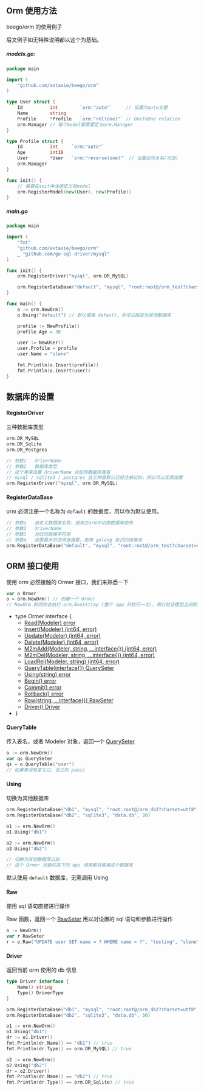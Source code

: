 ## Orm 使用方法

beego/orm 的使用例子

后文例子如无特殊说明都以这个为基础。

##### models.go:

```go
package main

import (
	"github.com/astaxie/beego/orm"
)

type User struct {
	Id          int        `orm:"auto"`     // 设置为auto主键
	Name        string
	Profile     *Profile   `orm:"rel(one)"` // OneToOne relation
	orm.Manager // 每个model都需要定义orm.Manager
}

type Profile struct {
	Id          int     `orm:"auto"`
	Age         int16
	User        *User   `orm:"reverse(one)"` // 设置反向关系(可选)
	orm.Manager
}

func init() {
	// 需要在init中注册定义的model
	orm.RegisterModel(new(User), new(Profile))
}
```

##### main.go

```go
package main

import (
	"fmt"
	"github.com/astaxie/beego/orm"
	_ "github.com/go-sql-driver/mysql"
)

func init() {
	orm.RegisterDriver("mysql", orm.DR_MySQL)

	orm.RegisterDataBase("default", "mysql", "root:root@/orm_test?charset=utf8", 30)
}

func main() {
	o := orm.NewOrm()
	o.Using("default") // 默认使用 default，你可以指定为其他数据库

	profile := NewProfile()
	profile.Age = 30

	user := NewUser()
	user.Profile = profile
	user.Name = "slene"

	fmt.Println(o.Insert(profile))
	fmt.Println(o.Insert(user))
}
```

## 数据库的设置

#### RegisterDriver

三种数据库类型

```go
orm.DR_MySQL
orm.DR_Sqlite
orm.DR_Postgres
```

```go
// 参数1   driverName
// 参数2   数据库类型
// 这个用来设置 driverName 对应的数据库类型
// mysql / sqlite3 / postgres 这三种是默认已经注册过的，所以可以无需设置
orm.RegisterDriver("mysql", orm.DR_MySQL)
```

#### RegisterDataBase

orm 必须注册一个名称为 `default` 的数据库，用以作为默认使用。

```go
// 参数1   自定义数据库名称，用来在orm中切换数据库使用
// 参数2   driverName
// 参数3   对应的链接字符串
// 参数4   设置最大的空闲连接数，使用 golang 自己的连接池
orm.RegisterDataBase("default", "mysql", "root:root@/orm_test?charset=utf8", 30)
```

## ORM 接口使用

使用 orm 必然接触的 Ormer 接口，我们来熟悉一下

```go
var o Ormer
o = orm.NewOrm() // 创建一个 Ormer
// NewOrm 的同时会执行 orm.BootStrap (整个 app 只执行一次)，用以验证模型之间的定义并缓存。
```

* type Ormer interface {
	* [Read(Modeler) error](Object.md#read)
	* [Insert(Modeler) (int64, error)](Object.md#insert)
	* [Update(Modeler) (int64, error)](Object.md#update)
	* [Delete(Modeler) (int64, error)](Object.md#delete)
	* [M2mAdd(Modeler, string, ...interface{}) (int64, error)](Object.md#m2madd)
	* [M2mDel(Modeler, string, ...interface{}) (int64, error)](Object.md#m2mdel)
	* [LoadRel(Modeler, string) (int64, error)](Object.md#loadRel)
	* [QueryTable(interface{}) QuerySeter](#querytable)
	* [Using(string) error](#using)
	* [Begin() error](Transaction.md)
	* [Commit() error](Transaction.md)
	* [Rollback() error](Transaction.md)
	* [Raw(string, ...interface{}) RawSeter](#raw)
	* [Driver() Driver](#driver)
* }


#### QueryTable

传入表名，或者 Modeler 对象，返回一个 [QuerySeter](Query.md#queryseter)

```go
o := orm.NewOrm()
var qs QuerySeter
qs = o.QueryTable("user")
// 如果表没有定义过，会立刻 panic
```

#### Using

切换为其他数据库

```go
orm.RegisterDataBase("db1", "mysql", "root:root@/orm_db2?charset=utf8", 30)
orm.RegisterDataBase("db2", "sqlite3", "data.db", 30)

o1 := orm.NewOrm()
o1.Using("db1")

o2 := orm.NewOrm()
o2.Using("db2")

// 切换为其他数据库以后
// 这个 Ormer 对象的其下的 api 调用都将使用这个数据库

```

默认使用 `default` 数据库，无需调用 Using

#### Raw

使用 sql 语句直接进行操作

Raw 函数，返回一个 [RawSeter](Raw.md) 用以对设置的 sql 语句和参数进行操作

```go
o := NewOrm()
var r RawSeter
r = o.Raw("UPDATE user SET name = ? WHERE name = ?", "testing", "slene")
```

#### Driver

返回当前 orm 使用的 db 信息

```go
type Driver interface {
	Name() string
	Type() DriverType
}
```

```go
orm.RegisterDataBase("db1", "mysql", "root:root@/orm_db2?charset=utf8", 30)
orm.RegisterDataBase("db2", "sqlite3", "data.db", 30)

o1 := orm.NewOrm()
o1.Using("db1")
dr := o1.Driver()
fmt.Println(dr.Name() == "db1") // true
fmt.Println(dr.Type() == orm.DR_MySQL) // true

o2 := orm.NewOrm()
o2.Using("db2")
dr = o2.Driver()
fmt.Println(dr.Name() == "db2") // true
fmt.Println(dr.Type() == orm.DR_Sqlite) // true

```
